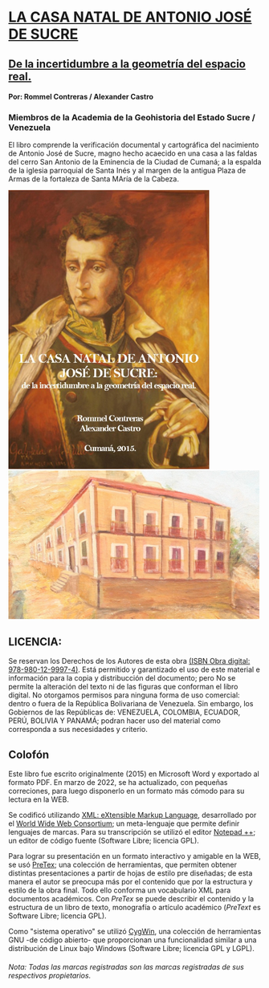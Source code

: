 # [LA CASA NATAL DE ANTONIO JOSÉ DE SUCRE](https://rommeljose.github.io/La-Casa-Natal-de-AJS)
## [De la incertidumbre a la geometría del espacio real.](https://rommeljose.github.io/La-Casa-Natal-de-AJS)

#### Por:  Rommel Contreras / Alexander Castro
### Miembros de la Academia de la Geohistoria del Estado Sucre / Venezuela


El libro comprende la verificación documental y cartográfica del nacimiento de Antonio José de Sucre, magno hecho acaecido en una casa a las faldas del cerro San Antonio de la Eminencia de la Ciudad de Cumaná; a la espalda de la iglesia parroquial de Santa Inés y al margen de la antigua Plaza de Armas de la fortaleza de Santa MAría de la Cabeza.

[<img src="./imagenes/portadas/portada_1.jpg" alt="drawing" width="400"/>](https://rommeljose.github.io/La-Casa-Natal-de-AJS)
[<img src="imagenes/casa_sucre___ok.jpg" alt="drawing" width="500"/>](https://rommeljose.github.io/La-Casa-Natal-de-AJS)

## LICENCIA: 
Se reservan los Derechos de los Autores de esta obra [(ISBN Obra digital: 978-980-12-9997-4)](https://figshare.com/articles/journal_contribution/La_Casa_Natal_de_Antonio_Jos_de_Sucre_De_la_incertidumbre_a_la_geometr_a_del_espacio_real_/5643241). Está permitido y garantizado el uso de este material e información para la copia y distribucción del documento; pero No se permite la alteración del texto ni de las figuras que conforman el libro digital. No otorgamos permisos para ninguna forma de uso comercial: dentro o fuera de la República Bolivariana de Venezuela. Sin embargo, los Gobiernos de las Repúblicas de: VENEZUELA, COLOMBIA, ECUADOR, PERÚ, BOLIVIA Y PANAMÁ; podran hacer uso del material como corresponda a sus necesidades y criterio.

## Colofón

Este libro fue escrito originalmente (2015) en Microsoft Word y exportado al formato PDF. En marzo de 2022, se ha actualizado, con pequeñas correciones, para luego disponerlo en un formato más cómodo para su lectura en la WEB. 

Se codificó utilizando [XML: eXtensible Markup Language](https://es.wikipedia.org/wiki/Extensible_Markup_Language), desarrollado por el [World Wide Web Consortium](https://www.w3c.es/); un meta-lenguaje que permite definir lenguajes de marcas. Para su transcripción se utilizó el editor [Notepad ++](https://notepad-plus-plus.org/);  un editor de código fuente (Software Libre; licencia GPL).

Para lograr su presentación en un formato interactivo y amigable en la WEB, se usó [PreTex](https://pretextbook.org/); una colección de herramientas, que permiten obtener distintas presentaciones a partir de hojas de estilo pre diseñadas; de esta manera el autor se preocupa más por el contenido que por la estructura y estilo de la obra final. Todo ello conforma un vocabulario XML para documentos académicos. Con *PreTex*  se puede describir el contenido y la estructura de un libro de texto, monografía o artículo académico (*PreText* es Software Libre; licencia GPL).

Como "sistema operativo" se utilizó [CygWin](https://cygwin.com), una colección de herramientas GNU -de código abierto- que proporcionan una funcionalidad similar a una distribución de Linux bajo Windows (Software Libre; licencia GPL y LGPL).

###### *Nota: Todas las marcas registradas son las marcas registradas de sus respectivos propietarios.*

<!--
## Proceso de los archivos de código XML (PreText)

`Para ejecutar los comandos de edición PreText (en un entorno CygWin o Linux):`

### Para generar el archivo .txt con el código LaTex:

##### xsltproc --xinclude --stringparam latex.font.size "12pt"   -o ./libro_AJS.txt   ../../mathbook/xsl/pretext-latex.xsl libro_Casa_natal_AJS.xml

#### Para generar el [PDF: LA CASA NATAL DE ANTONIO JOSÉ DE SUCRE](https://figshare.com/ndownloader/files/9831583)

##### pdflatex libro_AJS.txt

#### Para generar los archivos HTML y de imágenes que conforman el libro [WEB: LA CASA NATAL DE ANTONIO JOSÉ DE SUCRE](https://rommeljose.github.io/La-Casa-Natal-de-AJS):

##### xsltproc --xinclude -stringparam publisher  publication-decorative.xml -o ./libro_AJS.txt   ../../mathbook/xsl/pretext-html.xsl ./libro_Casa_natal_AJS.xml

-->